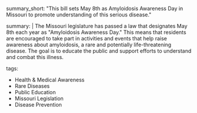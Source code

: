 summary_short: "This bill sets May 8th as Amyloidosis Awareness Day in Missouri to promote understanding of this serious disease."

summary: |
  The Missouri legislature has passed a law that designates May 8th each year as "Amyloidosis Awareness Day." This means that residents are encouraged to take part in activities and events that help raise awareness about amyloidosis, a rare and potentially life-threatening disease. The goal is to educate the public and support efforts to understand and combat this illness.

tags:
  - Health & Medical Awareness
  - Rare Diseases
  - Public Education
  - Missouri Legislation
  - Disease Prevention
